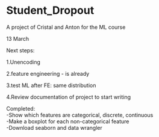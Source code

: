 # Student_Dropout
A project of Cristal and Anton for the ML course

13 March

Next steps:

1.Unencoding

2.feature engineering - is already 

3.test ML after FE:  same distribution

4.Review documentation of project to start writing


Completed: <br>
-Show which features are categorical, discrete, continuous<br>
-Make a boxplot for each non-categorical feature<br>
-Download seaborn and data wrangler
